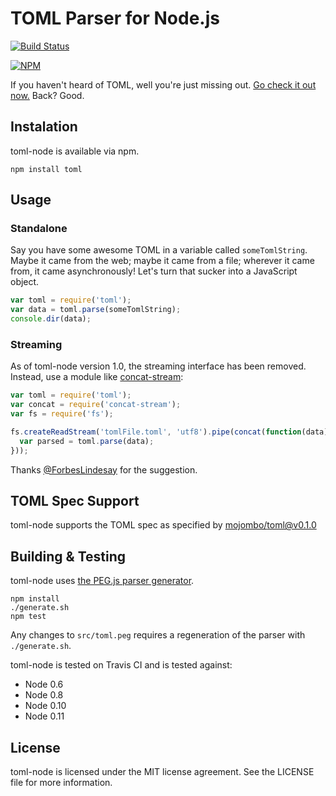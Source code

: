 TOML Parser for Node.js
=======================

[![Build Status](https://travis-ci.org/BinaryMuse/toml-node.png?branch=master)](https://travis-ci.org/BinaryMuse/toml-node)

[![NPM](https://nodei.co/npm/toml.png?downloads=true)](https://nodei.co/npm/toml/)

If you haven't heard of TOML, well you're just missing out. [Go check it out now.](https://github.com/mojombo/toml) Back? Good.

Instalation
-----------

toml-node is available via npm.

    npm install toml

Usage
-----

### Standalone

Say you have some awesome TOML in a variable called `someTomlString`. Maybe it came from the web; maybe it came from a file; wherever it came from, it came asynchronously! Let's turn that sucker into a JavaScript object.

```javascript
var toml = require('toml');
var data = toml.parse(someTomlString);
console.dir(data);
```

### Streaming

As of toml-node version 1.0, the streaming interface has been removed. Instead, use a module like [concat-stream](https://npmjs.org/package/concat-stream):

```javascript
var toml = require('toml');
var concat = require('concat-stream');
var fs = require('fs');

fs.createReadStream('tomlFile.toml', 'utf8').pipe(concat(function(data) {
  var parsed = toml.parse(data);
}));
```

Thanks [@ForbesLindesay](https://github.com/ForbesLindesay) for the suggestion.

TOML Spec Support
-----------------

toml-node supports the TOML spec as specified by [mojombo/toml@v0.1.0](https://github.com/mojombo/toml/tree/v0.1.0)

Building & Testing
------------------

toml-node uses [the PEG.js parser generator](http://pegjs.majda.cz/).

    npm install
    ./generate.sh
    npm test

Any changes to `src/toml.peg` requires a regeneration of the parser with `./generate.sh`.

toml-node is tested on Travis CI and is tested against:

 * Node 0.6
 * Node 0.8
 * Node 0.10
 * Node 0.11

License
-------

toml-node is licensed under the MIT license agreement. See the LICENSE file for more information.
